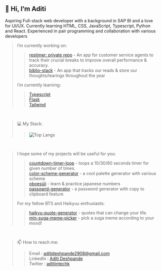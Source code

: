 <h2>👋 Hi, I’m Aditi </h2>

<p>Aspiring Full-stack web developer with a background in SAP BI and a love for UI/UX. Currently learning HTML, CSS, JavaScript, Typescript, Python and React. Experienced in pair programming and collaboration with various developers</p>

> I’m currently working on:
> > [restimer: private repo]() - An app for customer service agents to track their crucial breaks to improve overall performance & accuracy.<br/>
> > [biblio-stack](https://github.com/Aditi002-holo/biblio-stack) - An app that tracks our reads & store our thoughts/learings throughout the year<br/>
> 
> I’m currently learning:
> > [Typescript](https://www.typescriptlang.org/) <br/>
> > [Flask](https://flask.palletsprojects.com/en/3.0.x/) <br/>
> > [Tailwind](https://tailwindcss.com/)

<br/>

> 💻 My Stack:
> > ![Top Langs](https://github-readme-stats.vercel.app/api/top-langs/?username=Aditi002-holo&layout=compact&show_icons=true&theme=onedark)

<br/>

> I hope some of my projects will be useful for you:
> > [countdown-timer-loop](https://aditi002-holo.github.io/countdown-timer-loop/) - loops a 10/30/60 seconds timer for given number of times. <br/>
> > [color-scheme-generator](https://aditi002-holo.github.io/color-scheme-generator/) - a cool palette generator with various scheme <br/>
> > [oboesūji](https://aditi002-holo.github.io/oboeSuji/) - learn & practice japanese numbers <br/>
> > [passowrd-generator](https://aditi002-holo.github.io/password-generator/) - a password generator with copy to clipboard feature <br/>
> 
> For my fellow BTS and Haikyuu enthusiasts:
> > [haikyu-quote-generator](https://aditi002-holo.github.io/haikyu-quote-generator/) - quotes that can change your life. <br/>
> > [min-suga-meme-picker](https://aditi002-holo.github.io/min-suga-meme-picker/) - pick a suga meme according to your mood! <br/>

<br/>

> 📫 How to reach me:
> > Email    : aditideshpande2908@gmail.com <br/>
> > LinkedIn : [Aditi Deshpande](https://www.linkedin.com/in/aditi-deshpande-b6966122a/) <br/>
> > Twitter  : [aditiintechk](https://twitter.com/aditiintechk) <br/>





<!---
> I hope some of my projects will be useful for you:
> > [countdown-timer-loop](https://aditi002-holo.github.io/countdown-timer-loop/) - An app that loops a 10/30/60 seconds timer for given number of times. You can use it to polish your skills or for short workouts. <br>
> > [biblio-stack](https://github.com/Aditi002-holo/biblio-stack) - An app that tracks our reads & store our thoughts/learings throughout the year<br/>
> 
> For BTS and Haikyuu enthusiasts:
> > [Typescript](https://www.typescriptlang.org/) <br/>
> > [Flask](https://flask.palletsprojects.com/en/3.0.x/) <br/>
> > [Tailwind](https://tailwindcss.com/)

<br/>
--->
